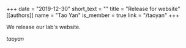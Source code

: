 +++
date = "2019-12-30"
short_text = ""
title = "Release for website"
[[authors]]
    name = "Tao Yan"
    is_member = true
    link = "/taoyan"
+++

We release our lab's website.

*taoyan*